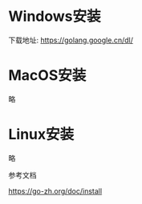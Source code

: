 

# Windows安装

下载地址: https://golang.google.cn/dl/



# MacOS安装
略
# Linux安装
略

参考文档

https://go-zh.org/doc/install

